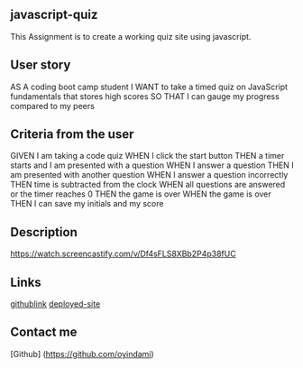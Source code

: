 ## javascript-quiz

This Assignment is to create a working quiz site using javascript.

## User story

AS A coding boot camp student
I WANT to take a timed quiz on JavaScript fundamentals that stores high scores
SO THAT I can gauge my progress compared to my peers

## Criteria from the user

GIVEN I am taking a code quiz
WHEN I click the start button
THEN a timer starts and I am presented with a question
WHEN I answer a question
THEN I am presented with another question
WHEN I answer a question incorrectly
THEN time is subtracted from the clock
WHEN all questions are answered or the timer reaches 0
THEN the game is over
WHEN the game is over
THEN I can save my initials and my score

## Description
https://watch.screencastify.com/v/Df4sFLS8XBb2P4p38fUC

## Links

[githublink](https://github.com/oyindami/javascript-Quiz)
[deployed-site](https://oyindami.github.io/javascript-Quiz/)



## Contact me

[Github] (https://github.com/oyindami)

